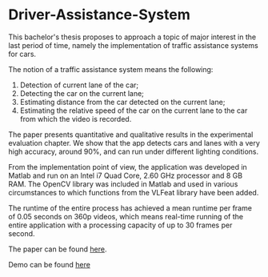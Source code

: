# Driver-Assistance-System

This bachelor's thesis proposes to approach a topic of major interest in the last period of time, namely the implementation of traffic assistance systems for cars.

The notion of a traffic assistance system means the following:
1. Detection of current lane of the car;
2. Detecting the car on the current lane;
3. Estimating distance from the car detected on the current lane;
4. Estimating the relative speed of the car on the current lane to the car from which the video is recorded.

The paper presents quantitative and qualitative results in the experimental evaluation chapter. We show that the app detects cars and lanes with a very high accuracy, around 90%, and can run under different lighting conditions.

From the implementation point of view, the application was developed in Matlab and run on an Intel i7 Quad Core, 2.60 GHz processor and 8 GB RAM. The OpenCV library was included in Matlab and used in various circumstances to which functions from the VLFeat library have been added.

The runtime of the entire process has achieved a mean runtime per frame of 0.05 seconds on 360p videos, which means real-time running of the entire application with a processing capacity of up to 30 frames per second.

The paper can be found [here](https://github.com/adiIspas/Driver-Assistance-System/tree/master/lucrare_scrisa).

Demo can be found [here](https://www.youtube.com/watch?v=ldqapheStqY)

